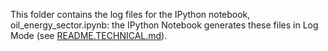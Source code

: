 This folder contains the log files for the IPython notebook, oil_energy_sector.ipynb: the IPython Notebook generates these files in Log Mode (see [README.TECHNICAL.md](./README.TECHNICAL.md)).
